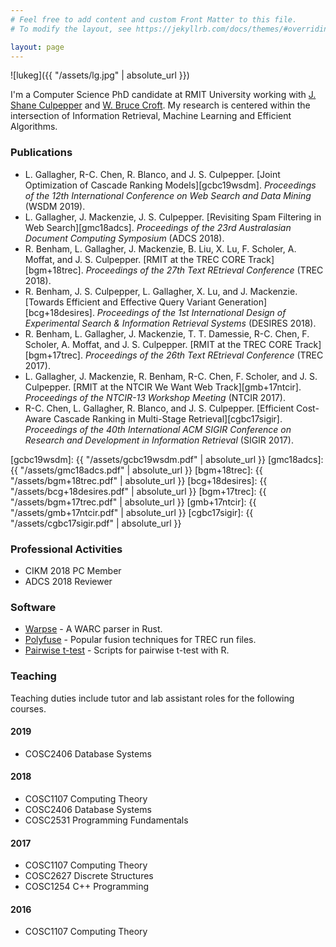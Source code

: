 ```yaml
---
# Feel free to add content and custom Front Matter to this file.
# To modify the layout, see https://jekyllrb.com/docs/themes/#overriding-theme-defaults

layout: page
---
```


<div class='pull-right intro-img' markdown="1">
![lukeg]({{ "/assets/lg.jpg" | absolute_url }})
</div>

I'm a Computer Science PhD candidate at RMIT University working with
[J. Shane Culpepper][pepper] and [W. Bruce Croft][croft]. My research is
centered within the intersection of Information Retrieval, Machine Learning and
Efficient Algorithms.

[pepper]: https://culpepper.io
[croft]: https://ciir.cs.umass.edu/croft

### Publications

* L. Gallagher, R-C. Chen, R. Blanco, and J. S. Culpepper. [Joint
  Optimization of Cascade Ranking Models][gcbc19wsdm]. *Proceedings of the 12th
  International Conference on Web Search and Data Mining* (WSDM 2019).
* L. Gallagher, J. Mackenzie, J. S. Culpepper. [Revisiting Spam Filtering
  in Web Search][gmc18adcs]. *Proceedings of the 23rd Australasian Document Computing
  Symposium* (ADCS 2018).
* R. Benham, L. Gallagher, J. Mackenzie, B. Liu, X. Lu, F. Scholer, A. Moffat,
  and J. S. Culpepper. [RMIT at the TREC CORE Track][bgm+18trec]. *Proceedings
  of the 27th Text REtrieval Conference* (TREC 2018).
* R. Benham, J. S. Culpepper, L. Gallagher, X. Lu, and J. Mackenzie. [Towards
  Efficient and Effective Query Variant Generation][bcg+18desires].
  *Proceedings of the 1st International Design of Experimental Search &
  Information Retrieval Systems* (DESIRES 2018).
* R. Benham, L. Gallagher, J. Mackenzie, T. T. Damessie, R-C. Chen, F. Scholer,
  A. Moffat, and J. S. Culpepper. [RMIT at the TREC CORE Track][bgm+17trec]. *Proceedings of
  the 26th Text REtrieval Conference* (TREC 2017).
* L. Gallagher, J. Mackenzie, R. Benham, R-C. Chen, F. Scholer, and J. S.
  Culpepper. [RMIT at the NTCIR We Want Web Track][gmb+17ntcir]. *Proceedings
  of the NTCIR-13 Workshop Meeting* (NTCIR 2017).
* R-C. Chen, L. Gallagher, R. Blanco, and J. S. Culpepper. [Efficient
  Cost-Aware Cascade Ranking in Multi-Stage Retrieval][cgbc17sigir].
  *Proceedings of the 40th International ACM SIGIR Conference on Research and
  Development in Information Retrieval* (SIGIR 2017).

[gcbc19wsdm]: {{ "/assets/gcbc19wsdm.pdf" | absolute_url }}
[gmc18adcs]: {{ "/assets/gmc18adcs.pdf" | absolute_url }}
[bgm+18trec]: {{ "/assets/bgm+18trec.pdf" | absolute_url }}
[bcg+18desires]: {{ "/assets/bcg+18desires.pdf" | absolute_url }}
[bgm+17trec]: {{ "/assets/bgm+17trec.pdf" | absolute_url }}
[gmb+17ntcir]: {{ "/assets/gmb+17ntcir.pdf" | absolute_url }}
[cgbc17sigir]: {{ "/assets/cgbc17sigir.pdf" | absolute_url }}

### Professional Activities

* CIKM 2018 PC Member
* ADCS 2018 Reviewer

### Software

* [Warpse][warpse] - A WARC parser in Rust.
* [Polyfuse][polyfuse] - Popular fusion techniques for TREC run files.
* [Pairwise t-test][pairwise] - Scripts for pairwise t-test with R.

[warpse]: https://github.com/lgrz/warpse
[polyfuse]: https://github.com/rmit-ir/polyfuse
[pairwise]: https://github.com/lgrz/pairwise-ttest

### Teaching

Teaching duties include tutor and lab assistant roles for the following
courses.

#### 2019

* COSC2406 Database Systems

#### 2018

* COSC1107 Computing Theory
* COSC2406 Database Systems
* COSC2531 Programming Fundamentals

#### 2017

* COSC1107 Computing Theory
* COSC2627 Discrete Structures
* COSC1254 C++ Programming

#### 2016

* COSC1107 Computing Theory

